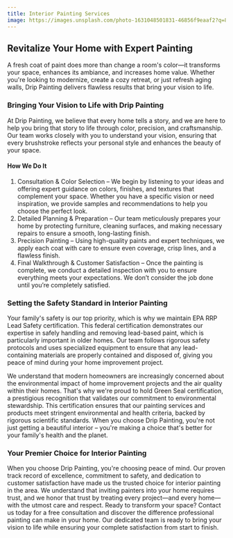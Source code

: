 ```yaml
---
title: Interior Painting Services
image: https://images.unsplash.com/photo-1631048501831-46856f9eaaf2?q=80&w=2070&auto=format&fit=crop&ixlib=rb-4.0.3&ixid=M3wxMjA3fDB8MHxwaG90by1wYWdlfHx8fGVufDB8fHx8fA%3D%3D
---
```




## Revitalize Your Home with Expert Painting

A fresh coat of paint does more than change a room's color—it transforms your space, enhances its ambiance, and increases home value. Whether you're looking to modernize, create a cozy retreat, or just refresh aging walls, Drip Painting delivers flawless results that bring your vision to life.

### Bringing Your Vision to Life with Drip Painting

At Drip Painting, we believe that every home tells a story, and we are here to help you bring that story to life through color, precision, and craftsmanship. Our team works closely with you to understand your vision, ensuring that every brushstroke reflects your personal style and enhances the beauty of your space.

#### How We Do It

1. Consultation & Color Selection – We begin by listening to your ideas and offering expert guidance on colors, finishes, and textures that complement your space. Whether you have a specific vision or need inspiration, we provide samples and recommendations to help you choose the perfect look.
2. Detailed Planning & Preparation – Our team meticulously prepares your home by protecting furniture, cleaning surfaces, and making necessary repairs to ensure a smooth, long-lasting finish.
3. Precision Painting – Using high-quality paints and expert techniques, we apply each coat with care to ensure even coverage, crisp lines, and a flawless finish.
4. Final Walkthrough & Customer Satisfaction – Once the painting is complete, we conduct a detailed inspection with you to ensure everything meets your expectations. We don’t consider the job done until you’re completely satisfied.

### Setting the Safety Standard in Interior Painting

Your family's safety is our top priority, which is why we maintain EPA RRP Lead Safety certification. This federal certification demonstrates our expertise in safely handling and removing lead-based paint, which is particularly important in older homes. Our team follows rigorous safety protocols and uses specialized equipment to ensure that any lead-containing materials are properly contained and disposed of, giving you peace of mind during your home improvement project.

We understand that modern homeowners are increasingly concerned about the environmental impact of home improvement projects and the air quality within their homes. That's why we're proud to hold Green Seal certification, a prestigious recognition that validates our commitment to environmental stewardship. This certification ensures that our painting services and products meet stringent environmental and health criteria, backed by rigorous scientific standards. When you choose Drip Painting, you're not just getting a beautiful interior – you're making a choice that's better for your family's health and the planet.

### Your Premier Choice for Interior Painting

When you choose Drip Painting, you're choosing peace of mind. Our proven track record of excellence, commitment to safety, and dedication to customer satisfaction have made us the trusted choice for interior painting in the area. We understand that inviting painters into your home requires trust, and we honor that trust by treating every project—and every home—with the utmost care and respect. Ready to transform your space? Contact us today for a free consultation and discover the difference professional painting can make in your home. Our dedicated team is ready to bring your vision to life while ensuring your complete satisfaction from start to finish.
